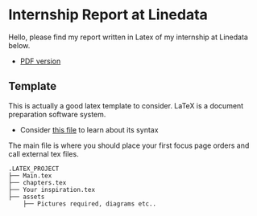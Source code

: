 #  Internship Report at Linedata
Hello, please find my report written in Latex of my internship at Linedata below.
- [PDF version](PFA_YahyaAbulhaj.pdf)


## Template
This is actually a good latex template to consider. LaTeX is a document preparation software system.

- Consider [this file]() to learn about its syntax


The main file is where you should place your first focus page orders and call external tex files.

``` 
.LATEX_PROJECT
├── Main.tex
├── chapters.tex
├── Your inspiration.tex
├── assets
    ├── Pictures required, diagrams etc..

